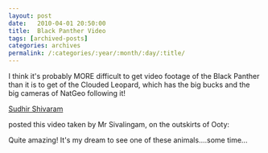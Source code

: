 ```yaml
---
layout: post
date:	2010-04-01 20:50:00
title:  Black Panther Video
tags: [archived-posts]
categories: archives
permalink: /:categories/:year/:month/:day/:title/
---
```

I think it's probably MORE difficult to get video footage of the Black Panther than it is to get of the Clouded Leopard, which has the big bucks and the big cameras of NatGeo following it!

<a href="http://www.thejunglelook.com"> Sudhir Shivaram </a>

posted this video taken by Mr Sivalingam, on the outskirts of Ooty:

<lj-embed id="262"/>


Quite amazing! It's my dream to see one of these animals....some time...
